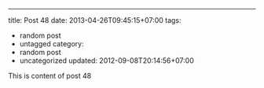 ---
title: Post 48
date: 2013-04-26T09:45:15+07:00
tags:
  - random post
  - untagged
category:
  - random post
  - uncategorized
updated: 2012-09-08T20:14:56+07:00

This is content of post 48